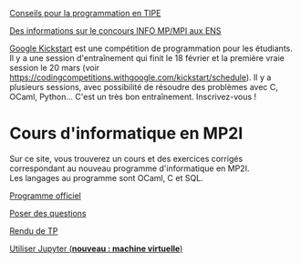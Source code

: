 [Conseils pour la programmation en TIPE](tipe/projet_tipe.pdf)

[Des informations sur le concours INFO MP/MPI aux ENS](https://diplome.di.ens.fr/informatique-ens)

[Google Kickstart](https://codingcompetitions.withgoogle.com/kickstart) est une compétition de programmation pour les étudiants. Il y a une session d'entraînement qui finit le 18 février et la première vraie session le 20 mars (voir https://codingcompetitions.withgoogle.com/kickstart/schedule). Il y a plusieurs sessions, avec possibilité de résoudre des problèmes avec C, OCaml, Python... C'est un très bon entraînement. Inscrivez-vous !

# Cours d'informatique en MP2I

Sur ce site, vous trouverez un cours et des exercices corrigés correspondant au nouveau programme d'informatique en MP2I.  
Les langages au programme sont OCaml, C et SQL.  

[Programme officiel](https://prepas.org/index.php?document=73)

[Poser des questions](https://github.com/mp2i-fsm/mp2i-2021/discussions)

[Rendu de TP](https://mp2i-fsm.github.io/mp2i-2021/0_intro/2_rendu_tp)

[Utiliser Jupyter (**nouveau : machine virtuelle**)](https://mp2i-fsm.github.io/mp2i-2021/0_intro/install)
